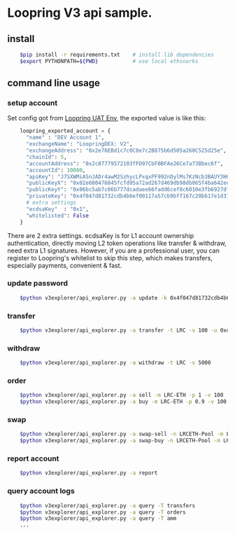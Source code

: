 # Loopring V3 api sample.

## install

```bash
    $pip install -r requirements.txt    # install lib dependencies
    $export PYTHONPATH=${PWD}           # use local ethsnarks
```

## command line usage

### setup account
Set config got from [Loopring UAT Env](https://loopring-amm.herokuapp.com/), the exported value is like this:
```python
    loopring_exported_account = {
      "name" : "DEV Account 1",
      "exchangeName": "LoopringDEX: V2",
      "exchangeAddress": "0x2e76EBd1c7c0C8e7c2B875b6d505a260C525d25e",
      "chainId": 5,
      "accountAddress": "0x2c87779572103fFD97CbF0BFAe26Ce7a73Bbec6f",
      "accountId": 10000,
      "apiKey": "J7SXWMiASnJADr4awM2SzhycLPxqxPF992nDylMs7KzNcb3BAUY3HOtQV2bWQGR0",
      "publicKeyX": "0x02e600476845fcfd95a72ad267d469db98db065f4ba642ee1d99d7e7f4d37d54",
      "publicKeyY": "0x06bc5ab7c06b777dcadaee66fadd6cef8c6010e3fb6927df88acecf5d8b006a1",
      "privateKey": "0x4f047d81732cdb4b6ef00117a57cb9bff167c20bb17e1d375947db4aa561ee9",
      # extra settings
      "ecdsaKey"  : "0x1",
      "whitelisted": False
    }
```
There are 2 extra settings. ecdsaKey is for L1 account ownership authentication, directly moving L2 token operations like transfer & withdraw, need extra L1 signatures. However, if you are a professional user, you can register to Loopring's whitelist to skip this step, which makes transfers, especially payments, convenient & fast.

### update password

```bash
    $python v3explorer/api_explorer.py -a update -k 0x4f047d81732cdb4b6ef00117a57cb9bff167c20bb17e1d375947db4aa561ee9
```

### transfer

```bash
    $python v3explorer/api_explorer.py -a transfer -t LRC -v 100 -u 0xd854872f17c2783ae9d89e7b2a29cd72ec2a74ff
```

### withdraw

```bash
    $python v3explorer/api_explorer.py -a withdraw -t LRC -v 5000
```

### order

```bash
    $python v3explorer/api_explorer.py -a sell -m LRC-ETH -p 1 -v 100
    $python v3explorer/api_explorer.py -a buy -m LRC-ETH -p 0.9 -v 100
```

### swap

```bash
    $python v3explorer/api_explorer.py -a swap-sell -n LRCETH-Pool -m LRC-ETH -p 1.0 -v 100
    $python v3explorer/api_explorer.py -a swap-buy -n LRCETH-Pool -m LRC-ETH -p 0.9 -v 100
```

### report account
```bash
    $python v3explorer/api_explorer.py -a report
```

### query account logs
```bash
    $python v3explorer/api_explorer.py -a query -T transfers
    $python v3explorer/api_explorer.py -a query -T orders
    $python v3explorer/api_explorer.py -a query -T amm
    ...
```

